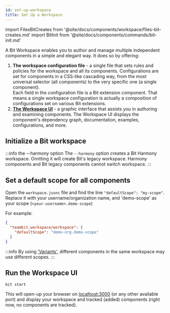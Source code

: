 ```yaml
---
id: set-up-workspace
title: Set Up a Workspace
---
```


import FilesBitCreates from '@site/docs/components/workspace/files-bit-creates.md'
import BitInit from '@site/docs/components/commands/bit-init.md'


A Bit Workspace enables you to author and manage multiple independent components in a simple and elegant way.
It does so by offering:

1. **The workspace configuration file** - a single file that sets rules and policies for the workspace and all its components.
   Configurations are set for components in a CSS-like cascading way, from the most universal selector (all components) to the very specific one (a single component).  
   Each field in the configuration file is a Bit extension component. That means a single workspace configuration is actually a composition of configurations set on various Bit extensions.
2. [**The Workspace UI**](/workspace-ui/overview) - a graphic interface that assists you in authoring and examining components.
   The Workspace UI displays the component's dependency graph, documentation, examples, configurations, and more.

## Initialize a Bit workspace

<BitInit />

:::info the --harmony option
The `--harmony` option creates a Bit Harmony workspace. Omitting it will create Bit's legacy workspace.
Harmony components and Bit legacy components cannot switch workspace.
:::

<FilesBitCreates/>

## Set a default scope for all components

Open the `workspace.jsonc` file and find the line `"defaultScope": "my-scope"`. Replace it with your username/organization name, and 'demo-scope' as your scope (`<your-username>.demo-scope`)

For example:

```json title="workspace.jsonc"
{
  "teambit.workspace/workspace": {
    "defaultScope": "demo-org.demo-scope"
  }
}
```

:::info
By using ['Variants'](/workspace/cascading-rules), different components in the same workspace may use different scopes.
:::

## Run the Workspace UI

```shell
bit start
```

This will open-up your browser on [localhost:3000](http://localhost:3000) (or any other available port) and display your workspace and tracked (added) components (right now, no components are tracked).
